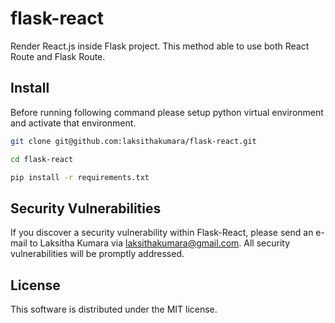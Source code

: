 # flask-react

Render React.js inside Flask project. This method able to use both React Route and Flask Route.

## Install
Before running following command please setup python virtual environment and activate that environment.

```bash
git clone git@github.com:laksithakumara/flask-react.git

cd flask-react

pip install -r requirements.txt
```
## Security Vulnerabilities

If you discover a security vulnerability within Flask-React, please send an e-mail to Laksitha Kumara via [laksithakumara@gmail.com](mailto:laksithakumara@gmail.com). All security vulnerabilities will be promptly addressed.


## License
This software is distributed under the MIT license.

